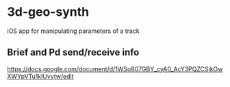 3d-geo-synth
============

iOS app for manipulating parameters of a track

Brief and Pd send/receive info
------------------------------
https://docs.google.com/document/d/1WSo807GBY_cyA0_AcY3PQZCSjkOwXWYpVTu1klUvytw/edit
